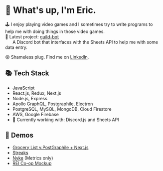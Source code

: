 # 👋 What's up, I'm Eric.
🕹️ I enjoy playing video games and I sometimes try to write programs to help me with doing things in those video games.\
🚀 Latest project: [guild-bot](https://github.com/xreic/guild-bot)\
&nbsp;&nbsp;&nbsp;&nbsp;&nbsp;&nbsp;A Discord bot that interfaces with the Sheets API to help me with some data entry.

😜 Shameless plug. Find me on [LinkedIn](https://www.linkedin.com/in/-ericlau/).

## 📚 Tech Stack

- JavaScript
- React.js, Redux, Next.js
- Node.js, Express
- Apollo GraphQL, Postgraphile, Electron
- PostgreSQL, MySQL, MongoDB, Cloud Firestore
- AWS, Google Firebase
- 🌱 Currently working with: Discord.js and Sheets API

## 🎥 Demos

- [Grocery List v.PostGraphile + Next.js](https://youtu.be/2-OD3hyNpc8)
- [Streaks](https://hrla35-mvp.web.app/)
- [Nyke](https://www.dropbox.com/sh/phjn0q34qhyuga7/AADk-Xl3LHUACw3AxrKRyDXTa?dl=0) (Metrics only)
- [REI Co-op Mockup](https://youtu.be/j1Geq_Rinl8)

<!--
**xreic/xreic** is a ✨ _special_ ✨ repository because its `README.md` (this file) appears on your GitHub profile.

Here are some ideas to get you started:

- 🔭 I’m currently working on ...
- 🌱 I’m currently learning ...
- 👯 I’m looking to collaborate on ...
- 🤔 I’m looking for help with ...
- 💬 Ask me about ...
- 📫 How to reach me: ...
- 😄 Pronouns: ...
- ⚡ Fun fact: ...
-->
